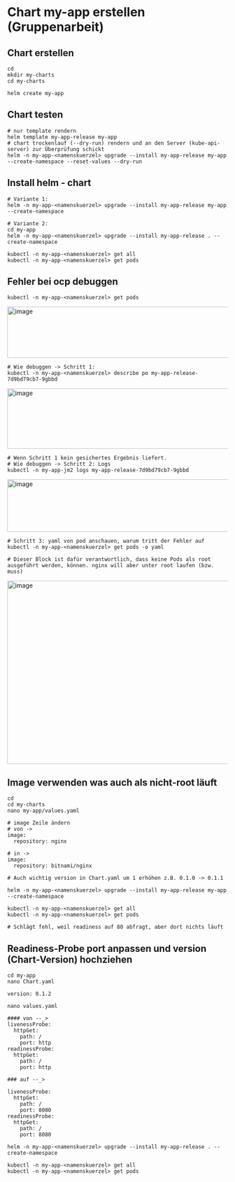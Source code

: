 # Chart my-app erstellen (Gruppenarbeit) 

## Chart erstellen 

```
cd 
mkdir my-charts
cd my-charts
```

```
helm create my-app
``` 

## Chart testen 

```
# nur template rendern 
helm template my-app-release my-app 
# chart trockenlauf (--dry-run) rendern und an den Server (kube-api-server) zur Überprüfung schickt 
helm -n my-app-<namenskuerzel> upgrade --install my-app-release my-app --create-namespace --reset-values --dry-run 
```

## Install helm - chart 

```
# Variante 1:
helm -n my-app-<namenskuerzel> upgrade --install my-app-release my-app --create-namespace 
```

```
# Variante 2:
cd my-app
helm -n my-app-<namenskuerzel> upgrade --install my-app-release . --create-namespace 
```

```
kubectl -n my-app-<namenskuerzel> get all
kubectl -n my-app-<namenskuerzel> get pods 
```

## Fehler bei ocp debuggen 

```
kubectl -n my-app-<namenskuerzel> get pods
```
<img width="1716" height="117" alt="image" src="https://github.com/user-attachments/assets/ebbfe072-1015-4563-94b9-4aa2b4bd6609" />

```
# Wie debuggen -> Schritt 1:
kubectl -n my-app-<namenskuerzel> describe po my-app-release-7d9bd79cb7-9gbbd
```
<img width="1897" height="138" alt="image" src="https://github.com/user-attachments/assets/25fcf6e6-34ae-455d-a225-fc1cbf7baaf4" />

```
# Wenn Schritt 1 kein gesichertes Ergebnis liefert.
# Wie debuggen -> Schritt 2: Logs
kubectl -n my-app-jm2 logs my-app-release-7d9bd79cb7-9gbbd
```

<img width="1893" height="120" alt="image" src="https://github.com/user-attachments/assets/ec4477a6-703e-43fb-83d8-a49ad8187498" />


```
# Schritt 3: yaml von pod anschauen, warum tritt der Fehler auf 
kubectl -n my-app-<namenskuerzel> get pods -o yaml
```

```
# Dieser Block ist dafür verantwortlich, dass keine Pods als root ausgeführt werden, können. nginx will aber unter root laufen (bzw. muss)
```
<img width="929" height="419" alt="image" src="https://github.com/user-attachments/assets/2fa1974e-29e8-43d0-a071-5daf54a7292d" />

## Image verwenden was auch als nicht-root läuft 

```
cd
cd my-charts
nano my-app/values.yaml
```

```
# image Zeile ändern
# von ->
image:
  repository: nginx

# in ->
image:
  repository: bitnami/nginx
```

```
# Auch wichtig version in Chart.yaml um 1 erhöhen z.B. 0.1.0 -> 0.1.1
```

```
helm -n my-app-<namenskuerzel> upgrade --install my-app-release my-app --create-namespace 
```

```
kubectl -n my-app-<namenskuerzel> get all
kubectl -n my-app-<namenskuerzel> get pods 
```

```
# Schlägt fehl, weil readiness auf 80 abfragt, aber dort nichts läuft
```

## Readiness-Probe port anpassen und version (Chart-Version) hochziehen 

```
cd my-app
nano Chart.yaml
```

```
version: 0.1.2
```

```
nano values.yaml
```


```
#### von --_>
livenessProbe:
  httpGet:
    path: /
    port: http
readinessProbe:
  httpGet:
    path: /
    port: http

### auf --_>

livenessProbe:
  httpGet:
    path: /
    port: 8080
readinessProbe:
  httpGet:
    path: /
    port: 8080
```

```
helm -n my-app-<namenskuerzel> upgrade --install my-app-release . --create-namespace 
```

```
kubectl -n my-app-<namenskuerzel> get all
kubectl -n my-app-<namenskuerzel> get pods 
```

